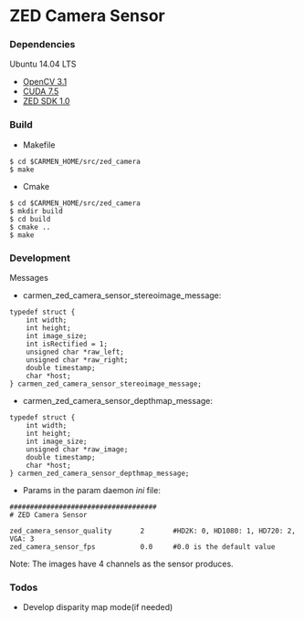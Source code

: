 # ZED Camera Sensor

### Dependencies
Ubuntu 14.04 LTS
* [OpenCV 3.1](https://github.com/opencv/opencv)
* [CUDA 7.5](https://developer.nvidia.com/cuda-downloads)
* [ZED SDK 1.0](https://www.stereolabs.com/download_327af3/ZED_SDK_Linux_x86_64_v1.0.0c.run)

### Build
* Makefile
```
$ cd $CARMEN_HOME/src/zed_camera
$ make
```

* Cmake
```
$ cd $CARMEN_HOME/src/zed_camera
$ mkdir build
$ cd build
$ cmake ..
$ make
```


### Development

Messages
* carmen_zed_camera_sensor_stereoimage_message:
```
typedef struct {
    int width;     
    int height;    
    int image_size;
    int isRectified = 1;
    unsigned char *raw_left;
    unsigned char *raw_right;
    double timestamp;
    char *host;
} carmen_zed_camera_sensor_stereoimage_message;
```
* carmen_zed_camera_sensor_depthmap_message:
```
typedef struct {
    int width;
    int height;
    int image_size;
    unsigned char *raw_image;
    double timestamp;
    char *host;
} carmen_zed_camera_sensor_depthmap_message;
```
* Params in the param daemon _ini_ file:
```
####################################
# ZED Camera Sensor

zed_camera_sensor_quality		2 	    #HD2K: 0, HD1080: 1, HD720: 2, VGA: 3
zed_camera_sensor_fps			0.0	    #0.0 is the default value
```

Note:
The images have 4 channels as the sensor produces.

### Todos
 - Develop disparity map mode(if needed)
